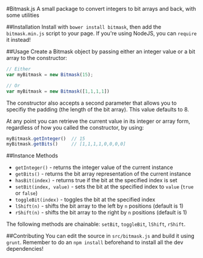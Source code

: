#Bitmask.js
A small package to convert integers to bit arrays and back, with some utilities

##Installation
Install with `bower install bitmask`, then add the `bitmask.min.js` script to your page. If you're using NodeJS, you can `require` it instead!

##Usage
Create a Bitmask object by passing either an integer value or a bit array to the constructor:

```javascript
// Either
var myBitmask = new Bitmask(15);

// Or
var myBitmask = new Bitmask([1,1,1,1])
```

The constructor also accepts a second parameter that allows you to specifiy the padding (the length of the bit array). This value defaults to 8.

At any point you can retrieve the current value in its integer or array form, regardless of how you called the constructor, by using:

```javascript
myBitmask.getInteger() 	// 15
myBitmask.getBits()		// [1,1,1,1,0,0,0,0]
```

##Instance Methods
- `getInteger()` - returns the integer value of the current instance
- `getBits()` - returns the bit array representation of the current instance
- `hasBit(index)` - returns true if the bit at the specified index is set
- `setBit(index, value)` - sets the bit at the specified index to `value` (`true` or `false`)
- `toggleBit(index)` - toggles the bit at the specified index
- `lShift(n)` - shifts the bit array to the left by `n` positions (default is 1)
- `rShift(n)` - shifts the bit array to the right by `n` positions (default is 1)

The following methods are chainable: `setBit`, `toggleBit`, `lShift`, `rShift`.

##Contributing
You can edit the source in `src/bitmask.js` and build it using `grunt`. Remember to do an `npm install` beforehand to install all the dev dependencies!

